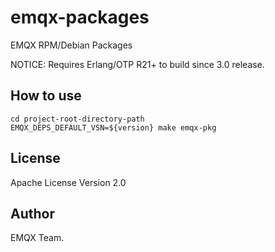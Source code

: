 emqx-packages
=============

EMQX RPM/Debian Packages

NOTICE: Requires Erlang/OTP R21+ to build since 3.0 release.

How to use
----------------------------

```
cd project-root-directory-path
EMQX_DEPS_DEFAULT_VSN=${version} make emqx-pkg
```

License
-------

Apache License Version 2.0

Author
------

EMQX Team.
